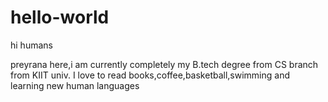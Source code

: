 # hello-world

hi humans

preyrana here,i am currently completely my B.tech degree from CS branch from KIIT univ. I love to read books,coffee,basketball,swimming and learning new human languages 
